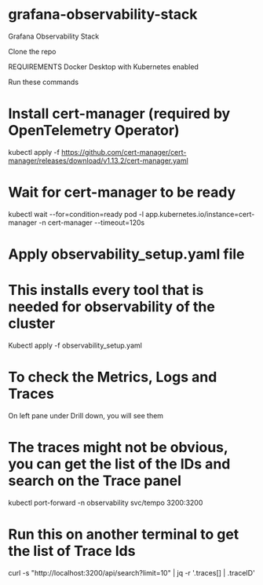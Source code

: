 # grafana-observability-stack
Grafana Observability Stack

Clone the repo

REQUIREMENTS
Docker Desktop with Kubernetes enabled

Run these commands
# Install cert-manager (required by OpenTelemetry Operator)
kubectl apply -f https://github.com/cert-manager/cert-manager/releases/download/v1.13.2/cert-manager.yaml

# Wait for cert-manager to be ready
kubectl wait --for=condition=ready pod -l app.kubernetes.io/instance=cert-manager -n cert-manager --timeout=120s

# Apply observability_setup.yaml file
# This installs every tool that is needed for observability of the cluster
Kubectl apply -f observability_setup.yaml

# To check the Metrics, Logs and Traces
On left pane under Drill down, you will see them

# The traces might not be obvious, you can get the list of the IDs and search on the Trace panel
kubectl port-forward -n observability svc/tempo 3200:3200
#  Run this on another terminal to get the list of Trace Ids
curl -s "http://localhost:3200/api/search?limit=10" | jq -r '.traces[] | .traceID'
